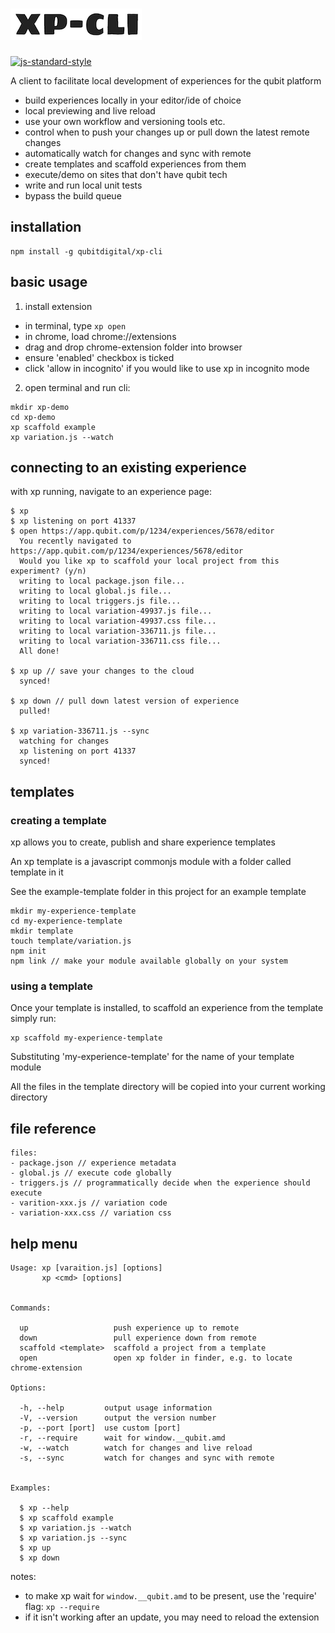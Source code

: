 # ![xp-logo](./logo.png)

[![js-standard-style](https://img.shields.io/badge/code%20style-standard-brightgreen.svg)](http://standardjs.com/)

A client to facilitate local development of experiences for the qubit platform

- build experiences locally in your editor/ide of choice
- local previewing and live reload
- use your own workflow and versioning tools etc.
- control when to push your changes up or pull down the latest remote changes
- automatically watch for changes and sync with remote
- create templates and scaffold experiences from them
- execute/demo on sites that don't have qubit tech
- write and run local unit tests
- bypass the build queue

## installation
```
npm install -g qubitdigital/xp-cli
```

## basic usage
1. install extension
  - in terminal, type ``` xp open ```
  - in chrome, load chrome://extensions
  - drag and drop chrome-extension folder into browser
  - ensure 'enabled' checkbox is ticked
  - click 'allow in incognito' if you would like to use xp in incognito mode
2. open terminal and run cli:
```
mkdir xp-demo
cd xp-demo
xp scaffold example
xp variation.js --watch
```

## connecting to an existing experience
with xp running, navigate to an experience page:
```
$ xp
$ xp listening on port 41337
$ open https://app.qubit.com/p/1234/experiences/5678/editor
  You recently navigated to https://app.qubit.com/p/1234/experiences/5678/editor
  Would you like xp to scaffold your local project from this experiment? (y/n)
  writing to local package.json file...
  writing to local global.js file...
  writing to local triggers.js file...
  writing to local variation-49937.js file...
  writing to local variation-49937.css file...
  writing to local variation-336711.js file...
  writing to local variation-336711.css file...
  All done!

$ xp up // save your changes to the cloud
  synced!

$ xp down // pull down latest version of experience
  pulled!

$ xp variation-336711.js --sync
  watching for changes
  xp listening on port 41337
  synced!
```
## templates

### creating a template
xp allows you to create, publish and share experience templates

An xp template is a javascript commonjs module with a folder called template in it

See the example-template folder in this project for an example template

```
mkdir my-experience-template
cd my-experience-template
mkdir template
touch template/variation.js
npm init
npm link // make your module available globally on your system
```

### using a template
Once your template is installed, to scaffold an experience from the template simply run:
```
xp scaffold my-experience-template
```
Substituting 'my-experience-template' for the name of your template module

All the files in the template directory will be copied into your current working directory

## file reference
```
files:
- package.json // experience metadata
- global.js // execute code globally
- triggers.js // programmatically decide when the experience should execute
- varition-xxx.js // variation code
- variation-xxx.css // variation css
```

## help menu
```
Usage: xp [varaition.js] [options]
       xp <cmd> [options]


Commands:

  up                   push experience up to remote
  down                 pull experience down from remote
  scaffold <template>  scaffold a project from a template
  open                 open xp folder in finder, e.g. to locate chrome-extension

Options:

  -h, --help         output usage information
  -V, --version      output the version number
  -p, --port [port]  use custom [port]
  -r, --require      wait for window.__qubit.amd
  -w, --watch        watch for changes and live reload
  -s, --sync         watch for changes and sync with remote


Examples:

  $ xp --help
  $ xp scaffold example
  $ xp variation.js --watch
  $ xp variation.js --sync
  $ xp up
  $ xp down
```

notes:
- to make xp wait for ``` window.__qubit.amd ``` to be present, use the 'require' flag: ``` xp --require ```
- if it isn't working after an update, you may need to reload the extension

